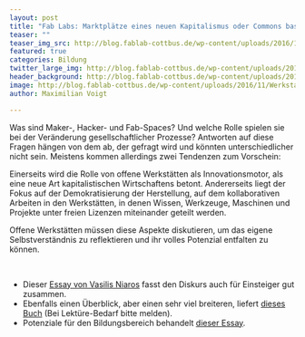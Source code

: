 ```yaml
---
layout: post
title: "Fab Labs: Marktplätze eines neuen Kapitalismus oder Commons basierte Revolution?"
teaser: ""
teaser_img_src: http://blog.fablab-cottbus.de/wp-content/uploads/2016/11/Werkstatt3-1080x675.jpg
featured: true
categories: Bildung
twitter_large_img: http://blog.fablab-cottbus.de/wp-content/uploads/2016/11/Werkstatt3-1080x675.jpg
header_background: http://blog.fablab-cottbus.de/wp-content/uploads/2016/11/Werkstatt3-1080x675.jpg
image: http://blog.fablab-cottbus.de/wp-content/uploads/2016/11/Werkstatt3-1080x675.jpg
author: Maximilian Voigt

---
```

Was sind Maker-, Hacker- und Fab-Spaces? Und welche Rolle spielen sie bei der Veränderung gesellschaftlicher Prozesse? Antworten auf diese Fragen hängen von dem ab, der gefragt wird und könnten unterschiedlicher nicht sein. Meistens kommen allerdings zwei Tendenzen zum Vorschein:

Einerseits wird die Rolle von offene Werkstätten als Innovationsmotor, als eine neue Art kapitalistischen Wirtschaftens betont. Andererseits liegt der Fokus auf der Demokratisierung der Herstellung, auf dem kollaborativen Arbeiten in den Werkstätten, in denen Wissen, Werkzeuge, Maschinen und Projekte unter freien Lizenzen miteinander geteilt werden.

Offene Werkstätten müssen diese Aspekte diskutieren, um das eigene Selbstverständnis zu reflektieren und ihr volles Potenzial entfalten zu können.

&nbsp;
<ul>
 	<li>Dieser <a href="https://blog.p2pfoundation.net/essay-day-making-smart-city-emergence-makerspaces/2017/05/30" target="_blank" rel="noopener noreferrer">Essay von Vasilis Niaros</a> fasst den Diskurs auch für Einsteiger gut zusammen.</li>
 	<li>Ebenfalls einen Überblick, aber einen sehr viel breiteren, liefert <a href="http://www.transcript-verlag.de/978-3-8376-2382-6/fablab" target="_blank" rel="noopener noreferrer">dieses Buch</a> (Bei Lektüre-Bedarf bitte melden).</li>
 	<li>Potenziale für den Bildungsbereich behandelt <a href="https://www.researchgate.net/publication/277928106_The_Maker_Movement_in_Education" target="_blank" rel="noopener noreferrer">dieser Essay</a>.</li>
</ul>